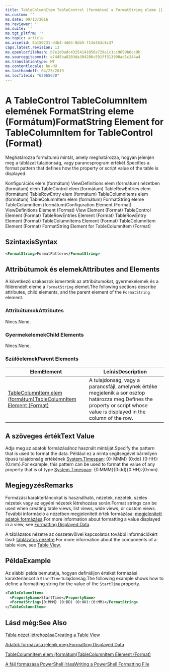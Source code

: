 ```yaml
---
title: TableColumnItem TableControl (formátum) a FormatString eleme |} A Microsoft Docs
ms.custom: ''
ms.date: 09/13/2016
ms.reviewer: ''
ms.suite: ''
ms.tgt_pltfrm: ''
ms.topic: article
ms.assetid: 8a150731-d4b4-4d63-8db5-f14d463c8c37
caps.latest.revision: 13
ms.openlocfilehash: b7e1d0adc43254141056a729e1c1cc9699b6ac9b
ms.sourcegitcommit: e7445ba8203da304286c591ff513900ad1c244a4
ms.translationtype: MT
ms.contentlocale: hu-HU
ms.lasthandoff: 04/23/2019
ms.locfileid: "62065630"
---
```

# <a name="formatstring-element-for-tablecolumnitem-for-tablecontrol-format"></a><span data-ttu-id="e9e56-102">A TableControl TableColumnItem elemének FormatString eleme (Formátum)</span><span class="sxs-lookup"><span data-stu-id="e9e56-102">FormatString Element for TableColumnItem for TableControl (Format)</span></span>

<span data-ttu-id="e9e56-103">Meghatározza formátumú mintát, amely meghatározza, hogyan jelenjen meg a táblázat tulajdonság, vagy parancsprogram értékét.</span><span class="sxs-lookup"><span data-stu-id="e9e56-103">Specifies a format pattern that defines how the property or script value of the table is displayed.</span></span>

<span data-ttu-id="e9e56-104">Konfigurációs elem (formátum) ViewDefinitions elem (formátum) nézetben (formátum) elem TableControl elem (formátum) TableRowEntries elem (formátum) TableRowEntry elem (formátum) TableColumnItems elem (formátum) TableColumnItem elem (formátum) FormatString eleme TableColumnItem (formátum)</span><span class="sxs-lookup"><span data-stu-id="e9e56-104">Configuration Element (Format) ViewDefinitions Element (Format) View Element (Format) TableControl Element (Format) TableRowEntries Element (Format) TableRowEntry Element (Format) TableColumnItems Element (Format) TableColumnItem Element (Format) FormatString Element for TableColumnItem (Format)</span></span>

## <a name="syntax"></a><span data-ttu-id="e9e56-105">Szintaxis</span><span class="sxs-lookup"><span data-stu-id="e9e56-105">Syntax</span></span>

```xml
<FormatString>FormatPattern</FormatString>
```

## <a name="attributes-and-elements"></a><span data-ttu-id="e9e56-106">Attribútumok és elemek</span><span class="sxs-lookup"><span data-stu-id="e9e56-106">Attributes and Elements</span></span>

<span data-ttu-id="e9e56-107">A következő szakaszok ismertetik az attribútumokat, gyermekelemek és a fölérendelt eleme a `FormatString` elemet.</span><span class="sxs-lookup"><span data-stu-id="e9e56-107">The following sections describe attributes, child elements, and the parent element of the `FormatString` element.</span></span>

### <a name="attributes"></a><span data-ttu-id="e9e56-108">Attribútumok</span><span class="sxs-lookup"><span data-stu-id="e9e56-108">Attributes</span></span>

<span data-ttu-id="e9e56-109">Nincs.</span><span class="sxs-lookup"><span data-stu-id="e9e56-109">None.</span></span>

### <a name="child-elements"></a><span data-ttu-id="e9e56-110">Gyermekelemek</span><span class="sxs-lookup"><span data-stu-id="e9e56-110">Child Elements</span></span>

<span data-ttu-id="e9e56-111">Nincs.</span><span class="sxs-lookup"><span data-stu-id="e9e56-111">None.</span></span>

### <a name="parent-elements"></a><span data-ttu-id="e9e56-112">Szülőelemek</span><span class="sxs-lookup"><span data-stu-id="e9e56-112">Parent Elements</span></span>

|<span data-ttu-id="e9e56-113">Elem</span><span class="sxs-lookup"><span data-stu-id="e9e56-113">Element</span></span>|<span data-ttu-id="e9e56-114">Leírás</span><span class="sxs-lookup"><span data-stu-id="e9e56-114">Description</span></span>|
|-------------|-----------------|
|[<span data-ttu-id="e9e56-115">TableColumnItem elem (formátum)</span><span class="sxs-lookup"><span data-stu-id="e9e56-115">TableColumnItem Element (Format)</span></span>](./tablecolumnitem-element-for-tablecolumnitems-for-tablecontrol-format.md)|<span data-ttu-id="e9e56-116">A tulajdonság, vagy a parancsfájl, amelynek értéke megjelenik a sor oszlop határozza meg.</span><span class="sxs-lookup"><span data-stu-id="e9e56-116">Defines the property or script whose value is displayed in the column of the row.</span></span>|

## <a name="text-value"></a><span data-ttu-id="e9e56-117">A szöveges érték</span><span class="sxs-lookup"><span data-stu-id="e9e56-117">Text Value</span></span>

<span data-ttu-id="e9e56-118">Adja meg az adatok formázásához használt mintáját.</span><span class="sxs-lookup"><span data-stu-id="e9e56-118">Specify the pattern that is used to format the data.</span></span> <span data-ttu-id="e9e56-119">Például ez a minta segítségével bármilyen típusú tulajdonság értékének [System.Timespan](/dotnet/api/System.TimeSpan): {0: MMM} {0:dd} {0:HH}: {0:mm}.</span><span class="sxs-lookup"><span data-stu-id="e9e56-119">For example, this pattern can be used to format the value of any property that is of type [System.Timespan](/dotnet/api/System.TimeSpan): {0:MMM}{0:dd}{0:HH}:{0:mm}.</span></span>

## <a name="remarks"></a><span data-ttu-id="e9e56-120">Megjegyzés</span><span class="sxs-lookup"><span data-stu-id="e9e56-120">Remarks</span></span>

<span data-ttu-id="e9e56-121">Formázási karakterláncokat is használható, nézetek, nézetek, széles nézetek vagy az egyéni nézetek létrehozása során.</span><span class="sxs-lookup"><span data-stu-id="e9e56-121">Format strings can be used when creating table views, list views, wide views, or custom views.</span></span> <span data-ttu-id="e9e56-122">További információ a nézetben megjelenített érték formázása: [megjelenített adatok formázása](./formatting-displayed-data.md).</span><span class="sxs-lookup"><span data-stu-id="e9e56-122">For more information about formatting a value displayed in a view, see [Formatting Displayed Data](./formatting-displayed-data.md).</span></span>

<span data-ttu-id="e9e56-123">A táblázatos nézetre az összetevőivel kapcsolatos további információkért lásd: [táblázatos nézetre](./creating-a-table-view.md).</span><span class="sxs-lookup"><span data-stu-id="e9e56-123">For more information about the components of a table view, see [Table View](./creating-a-table-view.md).</span></span>

## <a name="example"></a><span data-ttu-id="e9e56-124">Példa</span><span class="sxs-lookup"><span data-stu-id="e9e56-124">Example</span></span>

<span data-ttu-id="e9e56-125">Az alábbi példa bemutatja, hogyan definiáljon értékét formázási karakterláncot a `StartTime` tulajdonság.</span><span class="sxs-lookup"><span data-stu-id="e9e56-125">The following example shows how to define a formatting string for the value of the `StartTime` property.</span></span>

```xml
<TableColumnItem>
  <PropertyName>StartTime</PropertyName>
  <FormatString>{0:MMM} (0:DD) (0:HH):(0:MM)</FormatString>
</TableColumnItem>
```

## <a name="see-also"></a><span data-ttu-id="e9e56-126">Lásd még:</span><span class="sxs-lookup"><span data-stu-id="e9e56-126">See Also</span></span>

[<span data-ttu-id="e9e56-127">Tábla nézet létrehozása</span><span class="sxs-lookup"><span data-stu-id="e9e56-127">Creating a Table View</span></span>](./creating-a-table-view.md)

[<span data-ttu-id="e9e56-128">Adatok formázása jelenik meg.</span><span class="sxs-lookup"><span data-stu-id="e9e56-128">Formatting Displayed Data</span></span>](./formatting-displayed-data.md)

[<span data-ttu-id="e9e56-129">TableColumnItem elem (formátum)</span><span class="sxs-lookup"><span data-stu-id="e9e56-129">TableColumnItem Element (Format)</span></span>](./tablecolumnitem-element-for-tablecolumnitems-for-tablecontrol-format.md)

[<span data-ttu-id="e9e56-130">A fájl formázása PowerShell írása</span><span class="sxs-lookup"><span data-stu-id="e9e56-130">Writing a PowerShell Formatting File</span></span>](./writing-a-powershell-formatting-file.md)
